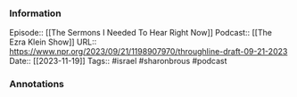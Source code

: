 ### Information

Episode:: [[The Sermons I Needed To Hear Right Now]]
Podcast:: [[The Ezra Klein Show]]
URL:: https://www.npr.org/2023/09/21/1198907970/throughline-draft-09-21-2023
Date:: [[2023-11-19]]
Tags:: #israel #sharonbrous
#podcast


### Annotations

